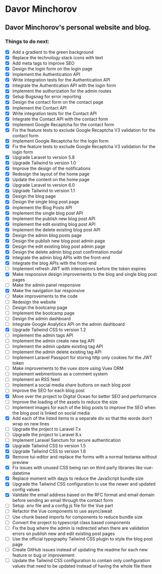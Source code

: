 # Davor Minchorov

## Davor Minchorov's personal website and blog.

### Things to do next:
- [x] Add a gradient to the green background
- [x] Replace the technology stack icons with text
- [x] Add meta tags to improve SEO
- [x] Design the login form on the login page
- [x] Implement the Authentication API
- [x] Write integration tests for the Authentication API
- [x] Integrate the Authentication API with the login form
- [x] Implement the authorization for the admin routes
- [x] Setup Bugsnag for error reporting
- [x] Design the contact form on the contact page
- [x] Implement the Contact API
- [x] Write integration tests for the Contact API
- [x] Integrate the Contact API with the contact form
- [x] Implement Google Recaptcha for the contact form
- [x] Fix the feature tests to exclude Google Recaptcha V3 validation for the contact form
- [x] Implement Google Recaptcha for the login form
- [x] Fix the feature tests to exclude Google Recaptcha V3 validation for the login form
- [x] Upgrade Laravel to version 5.8
- [x] Upgrade Tailwind to version 1.0
- [x] Improve the design of the notifications
- [x] Redesign the layout of the home page
- [x] Update the content on the home page
- [x] Upgrade Laravel to version 6.0
- [x] Upgrade Tailwind to version 1.1
- [x] Design the blog page
- [x] Design the single blog post page
- [x] Implement the Blog Posts API
- [x] Implement the single blog post API
- [x] Implement the publish new blog post API
- [x] Implement the edit existing blog post API
- [x] Implement the delete existing blog post API
- [x] Design the admin blog posts page
- [x] Design the publish new blog post admin page
- [x] Design the edit existing blog post admin page
- [x] Design the delete admin blog post confirmation modal
- [x] Integrate the admin blog APIs with the front-end
- [x] Integrate the blog APIs with the front-end
- [ ] Implement refresh JWT with interceptors before the token expires
- [x] Make responsive design improvements to the blog and single blog post pages
- [ ] Make the admin panel responsive
- [x] Make the navigation bar responsive
- [ ] Make improvements to the code
- [ ] Redesign the website
- [ ] Design the bootcamp page
- [ ] Implement the bootcamp page
- [ ] Design the admin dashboard
- [ ] Integrate Google Analytics API on the admin dashboard
- [x] Upgrade Tailwind CSS to version 1.2
- [ ] Implement the admin tags API
- [ ] Implement the admin create new tag API
- [ ] Implement the admin update existing tag API
- [ ] Implement the admin delete existing tag API
- [ ] Implement Laravel Passport for storing http only cookies for the JWT token
- [ ] Make improvements to the vuex store using Vuex ORM
- [ ] Implement webmentions as a comment system
- [ ] Implement an RSS feed
- [ ] Implement a social media share buttons on each blog post
- [ ] Improve the SEO for each blog post
- [x] Move over the project to Digital Ocean for better SEO and performance
- [ ] Improve the loading of the assets to reduce the size
- [ ] Implement images for each of the blog posts to improve the SEO when the blog post is linked on social media
- [x] Add each of the listed items to a separate div so that the words don't wrap on new lines
- [ ] Upgrade the project to Laravel 7.x
- [ ] Upgrade the project to Laravel 8.x
- [ ] Implement Laravel Sanctum for secure authentication
- [x] Upgrade Tailwind CSS to version 1.5
- [x] Upgrade Tailwind CSS to version 1.6
- [x] Remove tui-editor and replace the forms with a normal textarea without preview
- [x] Fix issues with unused CSS being ran on third party libraries like vue-datetime
- [x] Replace moment with dayjs to reduce the JavaScript bundle size
- [x] Upgrade the Tailwind CSS configuration to use the newer and updated config values
- [x] Validate the email address based on the RFC format and email domain before sending an email through the contact form
- [ ] Setup .env file and a config.js file for the Vue part
- [ ] Refactor the Vue components to use async/await
- [ ] Use chunk based imports for components to reduce bundle size
- [ ] Convert the project to typescript class based components
- [ ] Fix the bug where the admin is redirected when there are validation errors on publish new and edit existing post pages
- [ ] Use the official typography Tailwind CSS plugin to style the blog post page
- [ ] Create GitHub issues instead of updating the readme for each new feature or bug or improvement
- [ ] Update the Tailwind CSS configuration to contain only configuration values that need to be updated instead of having the whole file there
